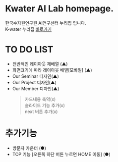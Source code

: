 # Kwater AI Lab homepage. <br>
한국수자원연구원 AI연구센터 누리집 입니다. <br>
K-water 누리집 [바로가기](https://kwater-ailab.github.io/Kwater_ai_lab/)

# TO DO LIST
- 전반적인 레이아웃 재배열 (▲)
- 화면크기에 따라 레이아웃 배열[모바일] (▲)
- Our Seminar 디자인(▲)
- Our Project 디자인(▲)
- Our Member 디자인(▲)
  > 카드내용 축약(x) <br>
  > 슬라이드 기능 추가(x) <br>
  > next 버튼 추가(x)

# 추가기능
- 방문자 카운터 (●)
- TOP 기능 [오른쪽 하단 버튼 누르면 HOME 이동] (●)
